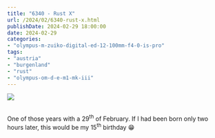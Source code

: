 ```yaml
---
title: "6340 - Rust X"
url: /2024/02/6340-rust-x.html
publishDate: 2024-02-29 18:00:00
date: 2024-02-29
categories:
- "olympus-m-zuiko-digital-ed-12-100mm-f4-0-is-pro"
tags:
- "austria"
- "burgenland"
- "rust"
- "olympus-om-d-e-m1-mk-iii"
---
```

<div class="container">
<div class="center"><a target="_blank" href="https://d25zfm9zpd7gm5.cloudfront.net/1200x1200/2020/20200804_083428_lr.jpg"><img class="webfeedsFeaturedVisual" src="https://d25zfm9zpd7gm5.cloudfront.net/0600x0600/2020/20200804_083428_lr.jpg" /></a></div>
</div>
<br />

One of those years with a 29<sup>th</sup> of February. If I
had been born only two hours later, this would be my
15<sup>th</sup> birthday :grin:
